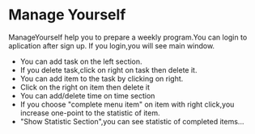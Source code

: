 # Manage Yourself
ManageYourself help you to prepare a weekly program.You can login to aplication after sign up.
If you login,you will see main window.
- You can add task on the left section.
- If you delete task,click on right on task then delete it.
- You can add item to the task by clicking on right.
- Click on the right on item then delete it
- You can add/delete time on time section
- If you choose "complete menu item" on item with right click,you increase one-point to the statistic of item.
- "Show Statistic Section",you can see statistic of completed items...
